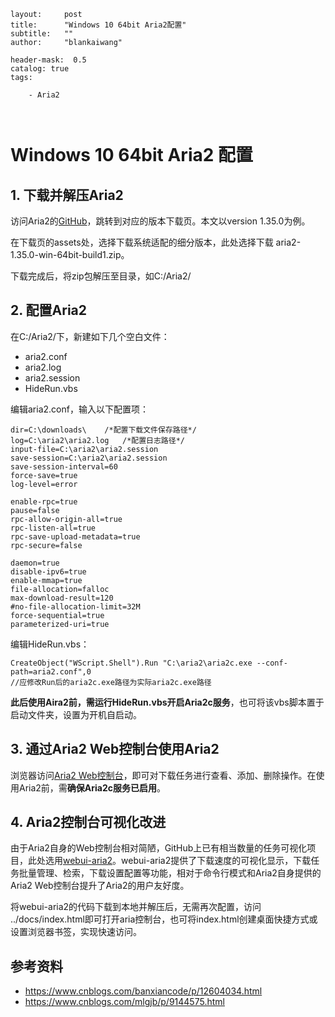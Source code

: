 ```
layout:     post
title:      "Windows 10 64bit Aria2配置"
subtitle:   ""
author:     "blankaiwang"

header-mask:  0.5
catalog: true
tags:

    - Aria2



```



# Windows 10 64bit Aria2 配置

## 1. 下载并解压Aria2

访问Aria2的[GitHub](https://aria2.github.io/)，跳转到对应的版本下载页。本文以version 1.35.0为例。

在下载页的assets处，选择下载系统适配的细分版本，此处选择下载 aria2-1.35.0-win-64bit-build1.zip。

下载完成后，将zip包解压至目录，如C:/Aria2/



## 2. 配置Aria2

在C:/Aria2/下，新建如下几个空白文件：

* aria2.conf
* aria2.log
* aria2.session
* HideRun.vbs



编辑aria2.conf，输入以下配置项：

```
dir=C:\downloads\    /*配置下载文件保存路径*/
log=C:\aria2\aria2.log   /*配置日志路径*/
input-file=C:\aria2\aria2.session
save-session=C:\aria2\aria2.session
save-session-interval=60
force-save=true
log-level=error

enable-rpc=true
pause=false
rpc-allow-origin-all=true
rpc-listen-all=true
rpc-save-upload-metadata=true
rpc-secure=false

daemon=true
disable-ipv6=true
enable-mmap=true
file-allocation=falloc
max-download-result=120
#no-file-allocation-limit=32M
force-sequential=true
parameterized-uri=true
```



编辑HideRun.vbs：

```vbscript
CreateObject("WScript.Shell").Run "C:\aria2\aria2c.exe --conf-path=aria2.conf",0
//应修改Run后的aria2c.exe路径为实际aria2c.exe路径
```

**此后使用Aira2前，需运行HideRun.vbs开启Aria2c服务**，也可将该vbs脚本置于启动文件夹，设置为开机自启动。



## 3. 通过Aria2 Web控制台使用Aria2

浏览器访问[Aria2 Web控制台](http://aria2c.com/)，即可对下载任务进行查看、添加、删除操作。在使用Aria2前，需**确保Aria2c服务已启用**。



## 4. Aria2控制台可视化改进

由于Aria2自身的Web控制台相对简陋，GitHub上已有相当数量的任务可视化项目，此处选用[webui-aria2](https://github.com/ziahamza/webui-aria2)。webui-aria2提供了下载速度的可视化显示，下载任务批量管理、检索，下载设置配置等功能，相对于命令行模式和Aria2自身提供的Aria2 Web控制台提升了Aria2的用户友好度。

将webui-aria2的代码下载到本地并解压后，无需再次配置，访问 ../docs/index.html即可打开aria控制台，也可将index.html创建桌面快捷方式或设置浏览器书签，实现快速访问。



## 参考资料

* https://www.cnblogs.com/banxiancode/p/12604034.html
* https://www.cnblogs.com/mlgjb/p/9144575.html




